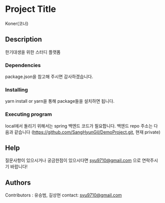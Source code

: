
# Project Title

Koner(코너)

## Description

한기대생을 위한 스터디 플랫폼

### Dependencies

package.json을 참고해 주시면 감사하겠습니다.

### Installing

yarn install or yarn을 통해 package들을 설치하면 됩니다.

### Executing program

local에서 돌리기 위해서는 spring 백엔드 코드가 필요합니다. 
백엔드 repo 주소는 다음과 같습니다 (https://github.com/SangHyunGil/DemoProject.git, 현재 private)

## Help

질문사항이 있으시거나 궁금한점이 있으시다면 syu9710@gmail.com 으로 연락주시기 바랍니다! 

## Authors

Contributors : 유승범, 길상현 contact: syu9710@gmail.com
